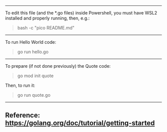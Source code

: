-----------------------------------------------------------------

To edit this file (and the *.go files) inside Powershell, you
must have WSL2 installed and properly running, then, e.g.:

> bash -c "pico README.md"

-----------------------------------------------------------------

To run Hello World code:

> go run hello.go

-----------------------------------------------------------------

To prepare (if not done previously) the Quote code: 

> go mod init quote

Then, to run it:

> go run quote.go

-----------------------------------------------------------------
Reference: https://golang.org/doc/tutorial/getting-started
-----------------------------------------------------------------
